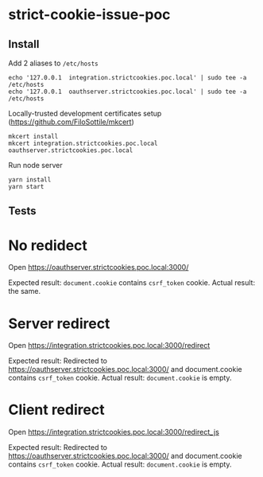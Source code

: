 # strict-cookie-issue-poc

## Install
Add 2 aliases to `/etc/hosts`
```
echo '127.0.0.1  integration.strictcookies.poc.local' | sudo tee -a /etc/hosts
echo '127.0.0.1  oauthserver.strictcookies.poc.local' | sudo tee -a /etc/hosts
```

Locally-trusted development certificates setup (https://github.com/FiloSottile/mkcert)
```
mkcert install
mkcert integration.strictcookies.poc.local oauthserver.strictcookies.poc.local
```

Run node server
```
yarn install
yarn start
```

## Tests
# No redidect
Open https://oauthserver.strictcookies.poc.local:3000/

Expected result: `document.cookie` contains `csrf_token` cookie.
Actual result: the same.

# Server redirect
Open https://integration.strictcookies.poc.local:3000/redirect

Expected result: Redirected to https://oauthserver.strictcookies.poc.local:3000/ and document.cookie contains `csrf_token` cookie.
Actual result: `document.cookie` is empty.

# Client redirect
Open https://integration.strictcookies.poc.local:3000/redirect_js

Expected result: Redirected to https://oauthserver.strictcookies.poc.local:3000/ and document.cookie contains `csrf_token` cookie.
Actual result: `document.cookie` is empty.

